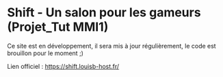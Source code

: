 # Shift - Un salon pour les gameurs (Projet_Tut MMI1)
Ce site est en développement, il sera mis à jour régulièrement, le code est brouillon pour le moment ;)

Lien officiel : https://shift.louisb-host.fr/
